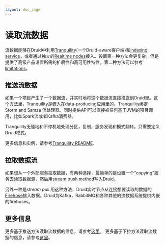 ```yaml
---
layout: doc_page
---
```


# 读取流数据

流数据能够在Druid中利用[Tranquility](https://github.com/druid-io/tranquility)(一个Druid-aware客户端)和[indexing service](../design/indexing-service.html)，或者通过独立的[Realtime nodes](../design/realtime.html)接入。设置第一种方法会更复杂，但是提供了高级产品设置所需的扩展性和高可用性特性。第二种方法可以参考[limitations](../ingestion/stream-pull.html#limitations)。


## 推送流数据

如果一个项目产生了一个数据流，并实时地将这个数据流直接推送到Druid里。这个方法里，Tranquility是嵌入在data-producing应用里的。Tranquility绑定Storm and Samza 流处理器。同时提供API可以直接被任何基于JVM的项目调用，比如Spark流或者Kafka消费器。

Tranquility无缝地和不停机地处理分区，复制，服务发现和模式翻转。只需要定义Druid模式。

更多信息和实例，请参考[Tranquility README](https://github.com/druid-io/tranquility).

## 拉取数据流

如果想从一个外部服务拉取数据，有两种选择，最简单的是设置一个"copying"服务去读取数据源，然后用[stream push method](#stream-push)写入Druid。

另外一种是*stream pull*.用这种方法，Druid实时节点从连接想要读取的数据的[Firehose](../ingestion/firehose.html)接入数据。Druid为Kafka，RabbitMQ和各种其他的流数据系统提供内嵌的firehoses。

## 更多信息

更多基于推送方法读取流数据的信息，请参考[这里](../ingestion/stream-push.html)。
更多基于下拉方法读取流数据的信息，请参考[这里](../ingestion/stream-pull.html)。

